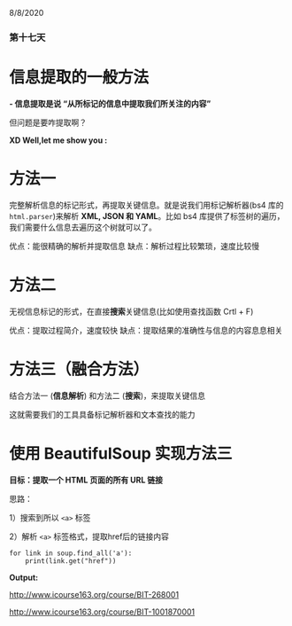 8/8/2020

### 第十七天

# 信息提取的一般方法

**- 信息提取是说 “从所标记的信息中提取我们所关注的内容”**

但问题是要咋提取啊？ 

**XD Well,let me show you :**

# 方法一

完整解析信息的标记形式，再提取关键信息。就是说我们用标记解析器(bs4 库的 `html.parser`)来解析 **XML, JSON 和 YAML**。比如 bs4 库提供了标签树的遍历，我们需要什么信息去遍历这个树就可以了。

优点：能很精确的解析并提取信息
缺点：解析过程比较繁琐，速度比较慢

# 方法二
无视信息标记的形式，在直接**搜索**关键信息(比如使用查找函数 Crtl + F)

优点：提取过程简介，速度较快
缺点：提取结果的准确性与信息的内容息息相关

# 方法三（融合方法）
结合方法一 (**信息解析**) 和方法二 (**搜索**)，来提取关键信息

这就需要我们的工具具备标记解析器和文本查找的能力

# 使用 BeautifulSoup 实现方法三
**目标：提取一个 HTML 页面的所有 URL 链接**

思路： 

1）搜索到所以 `<a>` 标签

2）解析 `<a>` 标签格式，提取href后的链接内容   

```
for link in soup.find_all('a'):
	print(link.get("href"))
```
**Output:**

http://www.icourse163.org/course/BIT-268001

http://www.icourse163.org/course/BIT-1001870001